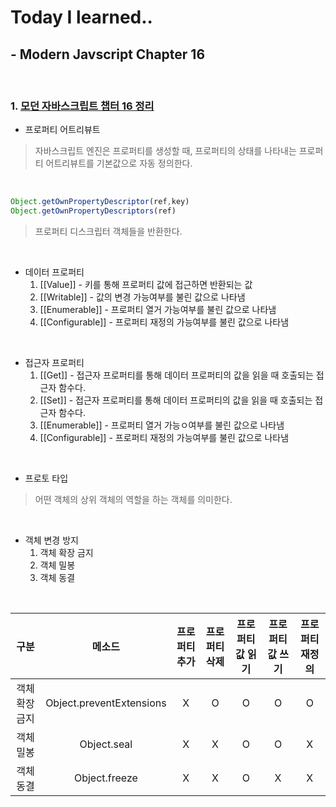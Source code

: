 # Today I learned.. 
  ## - Modern Javscript Chapter 16

<br>

  ### 1. [모던 자바스크립트 챕터 16 정리](https://evan6-6.tistory.com/50)

  - 프로퍼티 어트리뷰트 
  > 자바스크립트 엔진은 프로퍼티를 생성할 때, 프로퍼티의 상태를 나타내는 프로퍼티 어트리뷰트를 기본값으로 자동 정의한다.

  <br>

  ```js
  Object.getOwnPropertyDescriptor(ref,key)
  Object.getOwnPropertyDescriptors(ref)
  ```
  > 프로퍼티 디스크립터 객체들을 반환한다. 

  <br>

  - 데이터 프로퍼티 
    1. [[Value]] - 키를 통해 프로퍼티 값에 접근하면 반환되는 값
    2. [[Writable]] - 값의 변경 가능여부를 불린 값으로 나타냄
    3. [[Enumerable]] - 프로퍼티 열거 가능여부를 불린 값으로 나타냄
    4. [[Configurable]] - 프로퍼티 재정의 가능여부를 불린 값으로 나타냄 
  
  <br>

  - 접근자 프로퍼티
    1. [[Get]] - 접근자 프로퍼티를 통해 데이터 프로퍼티의 값을 읽을 때 호출되는 접근자 함수다.
    2. [[Set]] - 접근자 프로퍼티를 통해 데이터 프로퍼티의 값을 읽을 때 호출되는 접근자 함수다.
    3. [[Enumerable]] - 프로퍼티 열거 가능ㅇ여부를 불린 값으로 나타냄
    4. [[Configurable]] - 프로퍼티 재정의 가능여부를 불린 값으로 나타냄

  <br>

  - 프로토 타입 
  > 어떤 객체의 상위 객체의 역할을 하는 객체를 의미한다. 

  <br>

  - 객체 변경 방지 
    1. 객체 확장 금지 
    2. 객체 밀봉
    3. 객체 동결
  
  <br>

  |구분|메소드|프로퍼티추가|프로퍼티 삭제|프로퍼티 값 읽기|프로퍼티 값 쓰기|프로퍼티 재정의|
  |:-:|:-:|:-:|:-:|:-:|:-:|:-:|
  |객체 확장 금지|Object.preventExtensions|X|O|O|O|O|
  |객체 밀봉|Object.seal|X|X|O|O|X|
  |객체 동결|Object.freeze|X|X|O|X|X|